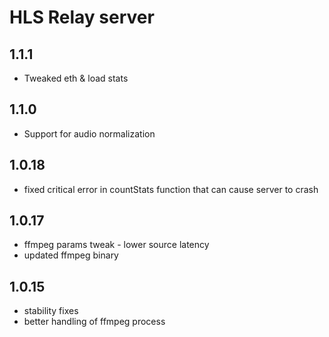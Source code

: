 # HLS Relay server

## 1.1.1

- Tweaked eth & load stats

## 1.1.0

- Support for audio normalization

## 1.0.18

- fixed critical error in countStats function that can cause server to crash

## 1.0.17

- ffmpeg params tweak - lower source latency
- updated ffmpeg binary

## 1.0.15

- stability fixes
- better handling of ffmpeg process
